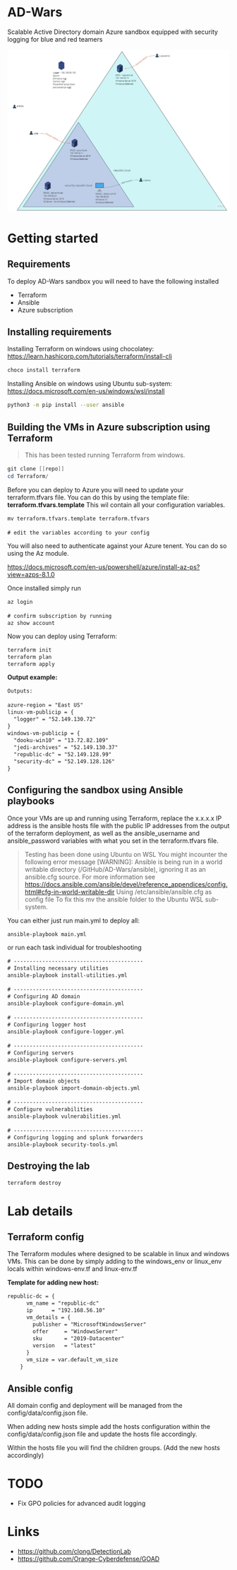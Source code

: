 # AD-Wars
Scalable Active Directory domain Azure sandbox equipped with security logging for blue and red teamers   

![AD Wars](./images/AD%20Wars.jpg)

# Getting started
## Requirements
To deploy AD-Wars sandbox you will need to have the following installed
* Terraform
* Ansible
* Azure subscription

## Installing requirements
Installing Terraform on windows using chocolatey:
https://learn.hashicorp.com/tutorials/terraform/install-cli

```powershell
choco install terraform
```


Installing Ansible on windows using Ubuntu sub-system: 
https://docs.microsoft.com/en-us/windows/wsl/install

```bash
python3 -m pip install --user ansible
```

## Building the VMs in Azure subscription using Terraform
> This has been tested running Terraform from windows.

```powershell
git clone [[repo]]
cd Terraform/
```

Before you can deploy to Azure you will need to update your terraform.tfvars file. You can do this by using the template file: **terraform.tfvars.template** 
This wil contain all your configuration variables. 

```
mv terraform.tfvars.template terraform.tfvars

# edit the variables according to your config
```

You will also need to authenticate against your Azure tenent. You can do so using the Az module.

https://docs.microsoft.com/en-us/powershell/azure/install-az-ps?view=azps-8.1.0

Once installed simply run 

```
az login

# confirm subscription by running 
az show account
```

Now you can deploy using Terraform: 
```
terraform init
terraform plan
terraform apply
```

**Output example:**
```
Outputs:

azure-region = "East US"
linux-vm-publicip = {
  "logger" = "52.149.130.72"
}
windows-vm-publicip = {
  "dooku-win10" = "13.72.82.109"
  "jedi-archives" = "52.149.130.37"
  "republic-dc" = "52.149.128.99"
  "security-dc" = "52.149.128.126"
}
```

## Configuring the sandbox using Ansible playbooks
Once your VMs are up and running using Terraform, replace the x.x.x.x IP address is the ansible hosts file with the public IP addresses from the output of the terraform deployment, as well as the ansible_username and ansible_password variables with what you set in the terraform.tfvars file. 

> Testing has been done using Ubuntu on WSL
> You might incounter the following error message
> [WARNING]: Ansible is being run in a world writable directory (/GitHub/AD-Wars/ansible), ignoring it as an ansible.cfg source. For more information see
> https://docs.ansible.com/ansible/devel/reference_appendices/config.html#cfg-in-world-writable-dir
> Using /etc/ansible/ansible.cfg as config file
> To fix this mv the ansible folder to the Ubuntu WSL sub-system.  

You can either just run main.yml to deploy all:

```
ansible-playbook main.yml
```

or run each task individual for troubleshooting

```
# -----------------------------------------
# Installing necessary utilities
ansible-playbook install-utilities.yml

# -----------------------------------------
# Configuring AD domain
ansible-playbook configure-domain.yml

# -----------------------------------------
# Configuring logger host 
ansible-playbook configure-logger.yml 

# -----------------------------------------
# Configuring servers
ansible-playbook configure-servers.yml

# -----------------------------------------
# Import domain objects
ansible-playbook import-domain-objects.yml 

# -----------------------------------------
# Configure vulnerabilities
ansible-playbook vulnerabilities.yml

# -----------------------------------------
# Configuring logging and splunk forwarders
ansible-playbook security-tools.yml
```

## Destroying the lab

```
terraform destroy
```

# Lab details

## Terraform config
The Terraform modules where designed to be scalable in linux and windows VMs. 
This can be done by simply adding to the windows_env or linux_env locals within windows-env.tf and linux-env.tf

**Template for adding new host:**
```
republic-dc = {
      vm_name = "republic-dc"
      ip      = "192.168.56.10"
      vm_details = {
        publisher = "MicrosoftWindowsServer"
        offer     = "WindowsServer"
        sku       = "2019-Datacenter"
        version   = "latest"
      }
      vm_size = var.default_vm_size
    }
```

## Ansible config
All domain config and deployment will be managed from the config/data/config.json file. 

When adding new hosts simple add the hosts configuration within the config/data/config.json file and update the hosts file accordingly.

Within the hosts file you will find the children groups. (Add the new hosts accordingly)

# TODO
- Fix GPO policies for advanced audit logging

# Links 
- https://github.com/clong/DetectionLab
- https://github.com/Orange-Cyberdefense/GOAD